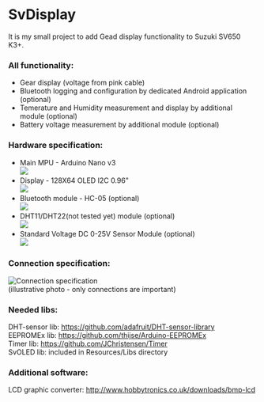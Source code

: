 # SvDisplay
It is my small project to add Gead display functionality to Suzuki SV650 K3+.<br>
### All functionality:<br>
- Gear display (voltage from pink cable)<br>
- Bluetooth logging and configuration by dedicated Android application (optional)<br>
- Temerature and Humidity measurement and display by additional module (optional)<br>
- Battery voltage measurement by additional module (optional)<br>

### Hardware specification:<br>
- Main MPU - Arduino Nano v3<br>
![](http://i1374.photobucket.com/albums/ag438/bula87/nanov3_zpsxaan45q4.jpg)<br>
- Display - 128X64 OLED I2C 0.96"<br>
![](http://i1374.photobucket.com/albums/ag438/bula87/OLED_zpsywgyqafy.jpg)<br>
- Bluetooth module - HC-05 (optional)<br>
![](http://i1374.photobucket.com/albums/ag438/bula87/hc-05_zpsehq8frkw.png)<br>
- DHT11/DHT22(not tested yet) module (optional)<br>
![](http://i1374.photobucket.com/albums/ag438/bula87/DHT11_zpspqgoc1rf.jpg)<br>
- Standard Voltage DC 0-25V Sensor Module (optional)<br>
![](http://i1374.photobucket.com/albums/ag438/bula87/voltagesensor_zpswzwnpskc.jpg)<br>

### Connection specification:<br>
![Connection specification](http://i1374.photobucket.com/albums/ag438/bula87/Untitled%20Sketch_bb_zpspygligui.png)<br>
(illustrative photo - only connections are important)

### Needed libs:
DHT-sensor lib: https://github.com/adafruit/DHT-sensor-library <br>
EEPROMEx lib: https://github.com/thijse/Arduino-EEPROMEx <br>
Timer lib: https://github.com/JChristensen/Timer <br>
SvOLED lib: included in Resources/Libs directory<br>

### Additional software:<br>
LCD graphic converter: http://www.hobbytronics.co.uk/downloads/bmp-lcd



